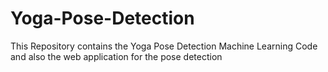 # Yoga-Pose-Detection
This Repository contains the  Yoga Pose Detection Machine Learning Code and also the web application for the pose detection
